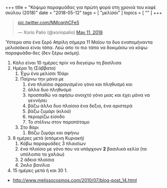 +++
title = "Κόψιμο παραφυάδας για πρώτη φορά στη χρονιά του καφέ σκύλου (2018)"
date = "2018-05-12"
tags = [ "μελίσσι" ]
topics = [ "" ]
+++

<blockquote class="twitter-tweet" data-lang="en"><p lang="und" dir="ltr"><a href="https://t.co/NMcqnhCFe5">pic.twitter.com/NMcqnhCFe5</a></p>&mdash; Xorio Palio (@xoriopalio) <a href="https://twitter.com/xoriopalio/status/994897408755748864?ref_src=twsrc%5Etfw">May 11, 2018</a></blockquote>
<script async src="https://platform.twitter.com/widgets.js" charset="utf-8"></script>

Ύστερα απο ένα ξερό Απρίλη σήμερα 11 Μαϊου τα δυο εναπομήναντα μελισσάκια είναι τάπα. Λεώ απο το πιο τάπα να δοκιμάσω να κόψω παραφυάδα-δες (δεν ξέρω ακόμη).

1.  Κάλο είναι 10 ημέρες πρίν να διεγείρω τη βασίλισα
2.  Ημέρα 1η (Σάββατο)
    1.  Έχω ένα μελίσσι 10άρι
    2.  Παίρνω την μάνα με
        1.  ένα πλαίσιο σφραγισμένο γόνο και πληθυσμό και
        2.  άλλα δυο πληθυσμό
        3.  προσπαθώ να αφήσω ανοιχτό γόνο μιας και έχει μάνα να γεννήσει
        4.  βάζω άλλα δυο πλαίσια ένα δεξια, ένα αριστερά
        5.  βάζω ζυμάρι (κιλού)
        6.  περιορίζω είσοδο
        7.  Το στέλνω στον παραπόταμο
    3.  Στο 8άρι
        1.  Βάζω ζυμάρι και αφήνω
3.  8 ημέρες μετά (επόμενη Κυριακή)
    1.  Κόβω παραφυάδες 3 πλαισίων
    2.  ένα πλαίσιο με γόνο που να υπάρχουν **2** βασιλικά κελία (τα υπόλοιπα τα χαλάω)
    3.  2 άδεια πλαίσια
    4.  2κιλο βανίλια
4.  15 ημέρες μετά ή και 30
    1.

-   <http://www.melissocosmos.com/2010/07/blog-post_14.html>

